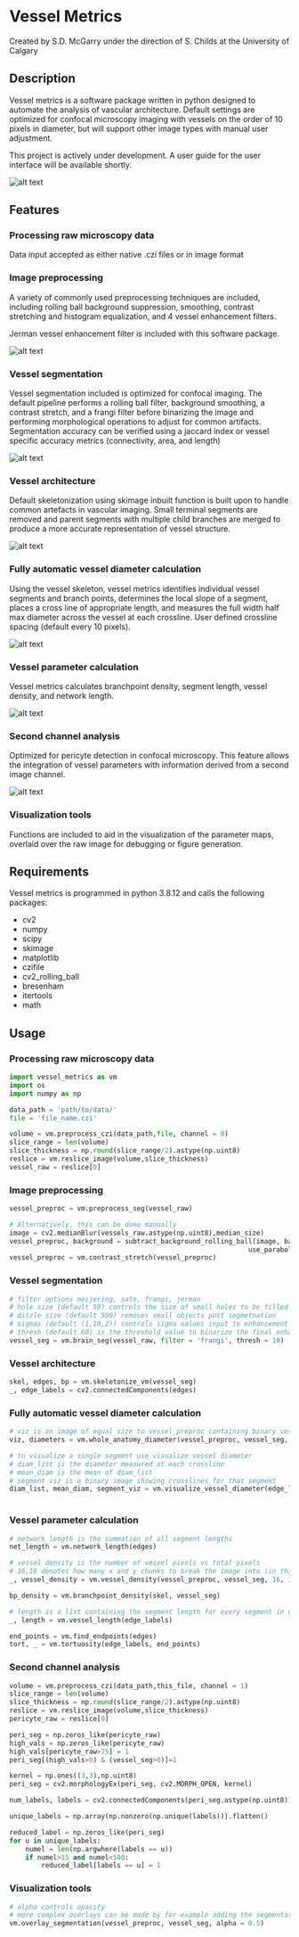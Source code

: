 # Vessel Metrics
Created by S.D. McGarry under the direction of S. Childs at the University of Calgary
## Description
Vessel metrics is a software package written in python designed to automate the analysis of vascular architecture. Default settings are optimized for confocal microscopy imaging with vessels on the order of 10 pixels in diameter, but will support other image types with manual user adjustment.

This project is actively under development. A user guide for the user interface will be available shortly.

![alt text](https://github.com/mcgarrysd/vessel_metrics/blob/main/sample_ims/all_diameters.png "Vessel diameters")


## Features
### Processing raw microscopy data
Data input accepted as either native .czi files or in image format

### Image preprocessing
A variety of commonly used preprocessing techniques are included, including rolling ball background suppression, smoothing, contrast stretching and histogram equalization, and 4 vessel enhancement filters.

Jerman vessel enhancement filter is included with this software package.

![alt text](https://github.com/mcgarrysd/vessel_metrics/blob/main/sample_ims/raw_im.png "Raw image")

### Vessel segmentation
Vessel segmentation included is optimized for confocal imaging. The default pipeline performs a rolling ball filter, background smoothing, a contrast stretch, and a frangi filter before binarizing the image and performing morphological operations to adjust for common artifacts. Segmentation accuracy can be verified using a jaccard index or vessel specific accuracy metrics (connectivity, area, and length)

![alt text](https://github.com/mcgarrysd/vessel_metrics/blob/main/sample_ims/segmentation.png "Vessel segmentation")

### Vessel architecture
Default skeletonization using skimage inbuilt function is built upon to handle common artefacts in vascular imaging. Small terminal segments are removed and parent segments with multiple child branches are merged to produce a more accurate representation of vessel structure.

![alt text](https://github.com/mcgarrysd/vessel_metrics/blob/main/sample_ims/edge_labels.png "Vessel segments")

### Fully automatic vessel diameter calculation
Using the vessel skeleton, vessel metrics identifies individual vessel segments and branch points, determines the local slope of a segment, places a cross line of appropriate length, and measures the full width half max diameter across the vessel at each crossline. User defined crossline spacing (default every 10 pixels). 

![alt text](https://github.com/mcgarrysd/vessel_metrics/blob/main/sample_ims/segment_diameter.png "Single segment diameter")

### Vessel parameter calculation
Vessel metrics calculates branchpoint density, segment length, vessel density, and network length.

![alt text](https://github.com/mcgarrysd/vessel_metrics/blob/main/sample_ims/vessel_density.png "Vessel density map")

### Second channel analysis
Optimized for pericyte detection in confocal microscopy. This feature allows the integration of vessel parameters with information derived from a second image channel. 

![alt text](https://github.com/mcgarrysd/vessel_metrics/blob/main/sample_ims/pericyte_ovl.png "Pericyte overlay")

### Visualization tools
Functions are included to aid in the visualization of the parameter maps, overlaid over the raw image for debugging or figure generation.

## Requirements
Vessel metrics is programmed in python 3.8.12 and calls the following packages:
* cv2
* numpy
* scipy
* skimage
* matplotlib
* czifile
* cv2_rolling_ball
* bresenham
* itertools
* math

## Usage
### Processing raw microscopy data
``` Python
import vessel_metrics as vm
import os
import numpy as np

data_path = 'path/to/data/'
file = 'file_name.czi'

volume = vm.preprocess_czi(data_path,file, channel = 0)
slice_range = len(volume)
slice_thickness = np.round(slice_range/2).astype(np.uint8)
reslice = vm.reslice_image(volume,slice_thickness)
vessel_raw = reslice[0]

```
### Image preprocessing
``` Python
vessel_preproc = vm.preprocess_seg(vessel_raw)

# Alternatively, this can be done manually
image = cv2.medianBlur(vessels_raw.astype(np.uint8),median_size)
vessel_preproc, background = subtract_background_rolling_ball(image, ball_size, light_background=False,
                                                            use_paraboloid=False, do_presmooth=True)
vessel_preproc = vm.contrast_stretch(vessel_preproc)
```
### Vessel segmentation
``` Python
# filter options meijering, sato, frangi, jerman
# hole size (default 50) controls the size of small holes to be filled in post segmentation
# ditzle size (default 500) removes small objects post segmetnation
# sigmas (default (1,10,2)) controls sigma values input to enhancement filter
# thresh (default 60) is the threshold value to binarize the final enhanced image
vessel_seg = vm.brain_seg(vessel_raw, filter = 'frangi', thresh = 10)

```
### Vessel architecture
``` Python
skel, edges, bp = vm.skeletonize_vm(vessel_seg)
_, edge_labels = cv2.connectedComponents(edges)
```
### Fully automatic vessel diameter calculation
``` Python
# viz is an image of equal size to vessel_preproc containing binary vessel crosslines for visualization purposes
viz, diameters = vm.whole_anatomy_diameter(vessel_preproc, vessel_seg, edge_labels)

# to visualize a single segment use visualize vessel diameter
# diam_list is the diameter measured at each crossline
# mean_diam is the mean of diam_list
# segment_viz is a binary image showing crosslines for that segment
diam_list, mean_diam, segment_viz = vm.visualize_vessel_diameter(edge_labels, segment_number, vessel_seg,vessel_preproc)
    

```
### Vessel parameter calculation
``` Python
# network length is the summation of all segment lengths
net_length = vm.network_length(edges)

# vessel density is the number of vessel pixels vs total pixels
# 16,16 denotes how many x and y chunks to break the image into (in this case 16 and 16)
_, vessel_density = vm.vessel_density(vessel_preproc, vessel_seg, 16, 16)

bp_density = vm.branchpoint_density(skel, vessel_seg)

# length is a list containing the segment length for every segment in edge_labels
_, length = vm.vessel_length(edge_labels)

end_points = vm.find_endpoints(edges)
tort, _ = vm.tortuosity(edge_labels, end_points)

```
### Second channel analysis
``` Python
volume = vm.preprocess_czi(data_path,this_file, channel = 1)
slice_range = len(volume)
slice_thickness = np.round(slice_range/2).astype(np.uint8)
reslice = vm.reslice_image(volume,slice_thickness)
pericyte_raw = reslice[0]

peri_seg = np.zeros_like(pericyte_raw)
high_vals = np.zeros_like(pericyte_raw)
high_vals[pericyte_raw>75] = 1
peri_seg[(high_vals>0) & (vessel_seg>0)]=1

kernel = np.ones((3,3),np.uint8)
peri_seg = cv2.morphologyEx(peri_seg, cv2.MORPH_OPEN, kernel)

num_labels, labels = cv2.connectedComponents(peri_seg.astype(np.uint8))

unique_labels = np.array(np.nonzero(np.unique(labels))).flatten()

reduced_label = np.zeros_like(peri_seg)
for u in unique_labels:
    numel = len(np.argwhere(labels == u))
    if numel>15 and numel<500:
        reduced_label[labels == u] = 1

```
### Visualization tools
``` Python
# alpha controls opacity
# more complex overlays can be made by for example adding the segmentation and skeleton together
vm.overlay_segmentation(vessel_preproc, vessel_seg, alpha = 0.5)
```
